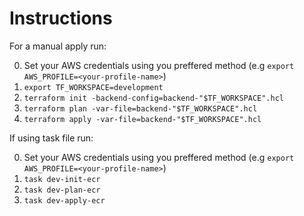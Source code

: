 # Instructions

For a manual apply run:

0. Set your AWS credentials using you preffered method (e.g `export AWS_PROFILE=<your-profile-name>`)
1. `export TF_WORKSPACE=development`
2. `terraform init -backend-config=backend-"$TF_WORKSPACE".hcl`
3. `terraform plan -var-file=backend-"$TF_WORKSPACE".hcl`
4. `terraform apply -var-file=backend-"$TF_WORKSPACE".hcl`

If using task file run:

0. Set your AWS credentials using you preffered method (e.g `export AWS_PROFILE=<your-profile-name>`)
1. `task dev-init-ecr`
2. `task dev-plan-ecr`
3. `task dev-apply-ecr`
